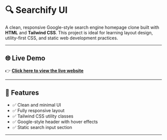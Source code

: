 # 🔍 Searchify UI

A clean, responsive Google-style search engine homepage clone built with **HTML** and **Tailwind CSS**. This project is ideal for learning layout design, utility-first CSS, and static web development practices.

---

## 🌐 Live Demo

👉 **[Click here to view the live website](https://rishabhdixit999.github.io/-Searchify-ui/)**

---

## 🚀 Features

- ✅ Clean and minimal UI
- ✅ Fully responsive layout
- ✅ Tailwind CSS utility classes
- ✅ Google-style header with hover effects
- ✅ Static search input section

---


